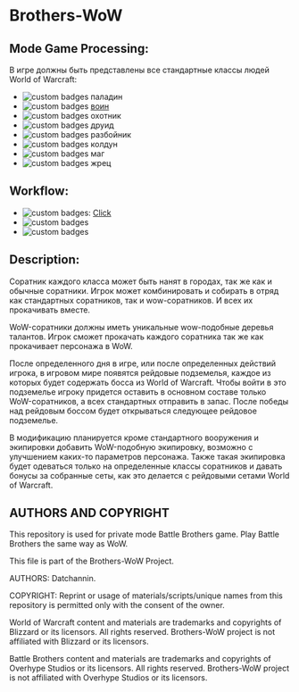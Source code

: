 # Brothers-WoW

## Mode Game Processing:
В игре должны быть представлены все стандартные классы людей World of Warcraft:
* ![custom badges](https://img.shields.io/badge/status-to%20do-blue) паладин
* ![custom badges](https://img.shields.io/badge/status-in%20progress-yellow) [воин](https://github.com/datchannin/Brothers-WoW/blob/master/spec/warrior.md)
* ![custom badges](https://img.shields.io/badge/status-to%20do-blue) охотник
* ![custom badges](https://img.shields.io/badge/status-to%20do-blue) друид
* ![custom badges](https://img.shields.io/badge/status-to%20do-blue) разбойник
* ![custom badges](https://img.shields.io/badge/status-to%20do-blue) колдун
* ![custom badges](https://img.shields.io/badge/status-to%20do-blue) маг
* ![custom badges](https://img.shields.io/badge/status-to%20do-blue) жрец

## Workflow:
* ![custom badges](https://img.shields.io/badge/roadmap-yes-green): [Click](https://github.com/datchannin/Brothers-WoW/blob/master/spec/roadmap.md)
* ![custom badges](https://img.shields.io/badge/bug%20tracker-not-red)
* ![custom badges](https://img.shields.io/badge/extended%20docs-not-red)

## Description:
Соратник каждого класса может быть нанят в городах, так же как и обычные соратники. Игрок может комбинировать и собирать в отряд как стандартных соратников, так и wow-соратников. И всех их прокачивать вместе.

WoW-соратники должны иметь уникальные wow-подобные деревья талантов. Игрок сможет прокачать каждого соратника так же как прокачивает персонажа в WoW.

После определенного дня в игре, или после определенных действий игрока, в игровом мире появятся рейдовые подземелья, каждое из которых будет содержать босса из World of Warcraft. Чтобы войти в это подземелье игроку придется оставить в основном составе только WoW-соратников, а всех стандартных отправить в запас. После победы над рейдовым боссом будет открываться следующее рейдовое подземелье.

В модификацию планируется кроме стандартного вооружения и экипировки добавить WoW-подобную экипировку, возможно с улучшением каких-то параметров персонажа. Также такая экипировка будет одеваться только на определенные классы соратников и давать бонусы за собранные сеты, как это делается с рейдовыми сетами World of Warcraft.

## AUTHORS AND COPYRIGHT

This repository is used for private mode Battle Brothers game. Play Battle Brothers the same way as WoW.

This file is part of the Brothers-WoW Project. 

AUTHORS: Datchannin.

COPYRIGHT: Reprint or usage of materials/scripts/unique names from this repository is permitted only with the consent of the owner.

World of Warcraft content and materials are trademarks and copyrights of Blizzard or its licensors. All rights reserved. Brothers-WoW project is not affiliated with Blizzard or its licensors.

Battle Brothers content and materials are trademarks and copyrights of Overhype Studios or its licensors. All rights reserved. Brothers-WoW project is not affiliated with Overhype Studios or its licensors.
